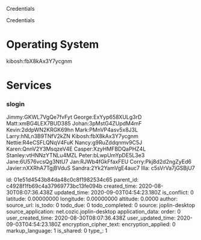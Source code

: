 Credentials

Credentials

# Operating System
kibosh:fbX8kAx3Y7ycgnm

# Services
### slogin
Jimmy:GKWL7VgQe7fvFyt
George:ExYyp658XULg3rD
Matt:xmBG4LEX7BUD385
Johan:3pMstG4ZUpdM4mF
Kevin:2ddpWN2KRGK69hn
Mark:PMnVP4asv5x8J3L
Larry:hNLn3B9TNfV2kZN
Kibosh:fbX8kAx3Y7ycgnm
Nettie:R4eCSFLQNqV4FuK
Nancy:g9RuZddqnmv9C5J
Karen:QnnV2Y3MsqzeV4E
Casper:XzyHMFBDQaPHZ4L
Stanley:vtHNNzYTNLu4MZL
Peter:bLwpUmYpDE5L3e3
Jane:6U576vcsQg3NtU7
Jan:RJWb4fGkFfaxFEU
Corry:Pkj8d2d2ngZyEd6
Javier:nXXRhA7TgjBVduS
Sandra:2Yk2YamVgE4auc7
Illa: c5sVrVa7jGSBjU7





id: 01e51d4543b84da48c0c8f1982534c65
parent_id: c4928f1fb69c4a37969773bc13fe094b
created_time: 2020-08-30T08:07:36.438Z
updated_time: 2020-09-03T04:54:23.180Z
is_conflict: 0
latitude: 0.00000000
longitude: 0.00000000
altitude: 0.0000
author: 
source_url: 
is_todo: 0
todo_due: 0
todo_completed: 0
source: joplin-desktop
source_application: net.cozic.joplin-desktop
application_data: 
order: 0
user_created_time: 2020-08-30T08:07:36.438Z
user_updated_time: 2020-09-03T04:54:23.180Z
encryption_cipher_text: 
encryption_applied: 0
markup_language: 1
is_shared: 0
type_: 1